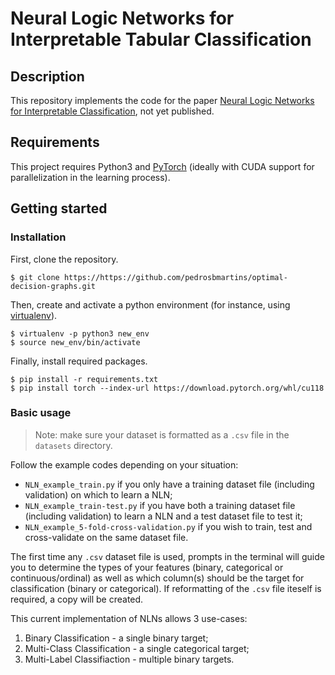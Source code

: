 # Neural Logic Networks for Interpretable Tabular Classification

## Description

This repository implements the code for the paper [Neural Logic Networks for Interpretable Classification](https://github.com/VincentPerreault0/NeuralLogicNetworks), not yet published.

## Requirements

This project requires Python3 and [PyTorch](https://pytorch.org/get-started/locally/) (ideally with CUDA support for parallelization in the learning process).

## Getting started

### Installation

First, clone the repository.

```
$ git clone https://https://github.com/pedrosbmartins/optimal-decision-graphs.git
```

Then, create and activate a python environment (for instance, using [virtualenv](https://virtualenv.pypa.io/en/latest/)).

```
$ virtualenv -p python3 new_env
$ source new_env/bin/activate
```

Finally, install required packages.

```
$ pip install -r requirements.txt
$ pip install torch --index-url https://download.pytorch.org/whl/cu118
```

### Basic usage

> Note: make sure your dataset is formatted as a `.csv` file in the `datasets` directory.

Follow the example codes depending on your situation:
- `NLN_example_train.py` if you only have a training dataset file (including validation) on which to learn a NLN;
- `NLN_example_train-test.py` if you have both a training dataset file (including validation) to learn a NLN and a test dataset file to test it;
- `NLN_example_5-fold-cross-validation.py` if you wish to train, test and cross-validate on the same dataset file.

The first time any `.csv` dataset file is used, prompts in the terminal will guide you to determine the types of your features (binary, categorical or continuous/ordinal) as well as which column(s) should be the target for classification (binary or categorical). If reformatting of the `.csv` file iteself is required, a copy will be created.

This current implementation of NLNs allows 3 use-cases:
1. Binary Classification - a single binary target;
2. Multi-Class Classification - a single categorical target;
3. Multi-Label Classifiaction - multiple binary targets.